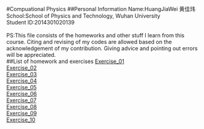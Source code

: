 #Compuational Physics
##Personal Information
Name:HuangJiaWei 黄佳玮<br>
School:School of Physics and Technology, Wuhan University<br>
Student ID:2014301020139<br>
<br>
PS:This file consists of the homeworks and other stuff I learn from this course. Citing and revising of my codes are allowed based on the acknowledgement of my contribution. Giving advice and pointing out errors will be appreciated. 
<br>
##List of homework and exercises
[Exercise_01]()<br>
[Exercise_02](https://github.com/toby459/compuational_physics_N2014301020139/blob/master/Exercise_02.md)<br>
[Exercise_03]()<br>
[Exercise_04]()<br>
[Exercise_05]()<br>
[Exercise_06]()<br>
[Exercise_07]()<br>
[Exercise_08]()<br>
[Exercise_09]()<br>
[Exercise_10]()<br>
